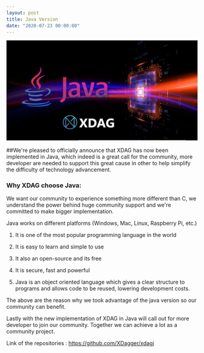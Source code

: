 ```yaml
---
layout: post
title: Java Version
date: "2020-07-23 00:00:00"
---
```



![Java Image](/assets/images/photo_2020-07-22_20-48-19.jpg)

##We're pleased to officially announce that XDAG has now been implemented in Java, which indeed is a great call for the community, more developer are needed to support this great cause in other to help simplify the difficulty of technology advancement.

### Why XDAG choose Java:

We want our community to experience something more different than C, we understand the power behind huge community support and we're committed to make bigger implementation.

Java works on different platforms (Windows, Mac, Linux, Raspberry Pi, etc.)

1. It is one of the most popular programming language in the world

2. It is easy to learn and simple to use

3. It also an open-source and its free

4. It is secure, fast and powerful

5. Java is an object oriented language which gives a clear structure to programs and allows code to be reused, lowering development costs.

The above are the reason why  we took advantage of the java version so our community can benefit. 

Lastly with the new implementation of XDAG in Java will call out for more developer to join our community. Together we can achieve a lot as a community project.

Link of the repositories : https://github.com/XDagger/xdagj

